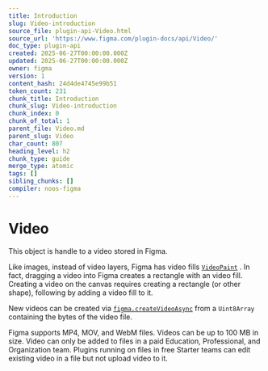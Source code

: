 ```yaml
---
title: Introduction
slug: Video-introduction
source_file: plugin-api-Video.html
source_url: 'https://www.figma.com/plugin-docs/api/Video/'
doc_type: plugin-api
created: 2025-06-27T00:00:00.000Z
updated: 2025-06-27T00:00:00.000Z
owner: figma
version: 1
content_hash: 24d4de4745e99b51
token_count: 231
chunk_title: Introduction
chunk_slug: Video-introduction
chunk_index: 0
chunk_of_total: 1
parent_file: Video.md
parent_slug: Video
char_count: 807
heading_level: h2
chunk_type: guide
merge_type: atomic
tags: []
sibling_chunks: []
compiler: noos-figma
---
```


# Video

This object is handle to a video stored in Figma.

Like images, instead of video layers, Figma has video fills [`VideoPaint`](/plugin-docs/api/Paint/)
. In fact, dragging a video into Figma creates a rectangle with an video fill. Creating a video on the canvas requires creating a rectangle (or other shape), following by adding a video fill to it.

New videos can be created via [`figma.createVideoAsync`](/plugin-docs/api/properties/figma-createvideoasync/)
 from a `Uint8Array` containing the bytes of the video file.

Figma supports MP4, MOV, and WebM files. Videos can be up to 100 MB in size. Video can only be added to files in a paid Education, Professional, and Organization team. Plugins running on files in free Starter teams can edit existing video in a file but not upload video to it.
